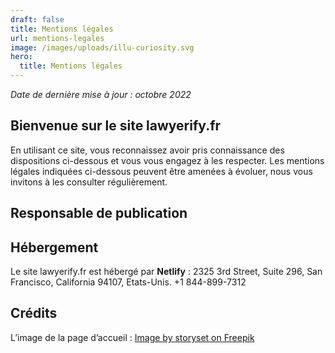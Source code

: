 ```yaml
---
draft: false
title: Mentions légales
url: mentions-legales
image: /images/uploads/illu-curiosity.svg
hero:
  title: Mentions légales
---
```

*Date de dernière mise à jour : octobre 2022*

## Bienvenue sur le site lawyerify.fr
En utilisant ce site, vous reconnaissez avoir pris connaissance des dispositions ci-dessous et vous vous engagez à les respecter. Les mentions légales indiquées ci-dessous peuvent être amenées à évoluer, nous vous invitons à les consulter régulièrement.

## Responsable de publication

## Hébergement
Le site lawyerify.fr est hébergé par **Netlify** :
2325 3rd Street, Suite 296, 
San Francisco, 
California 94107, 
Etats-Unis.
+1 844-899-7312

## Crédits

L’image de la page d’accueil : <a href="https://www.freepik.com/profile/license/pdf/8497417?lang=en" target="_blank">Image by storyset on Freepik</a>
